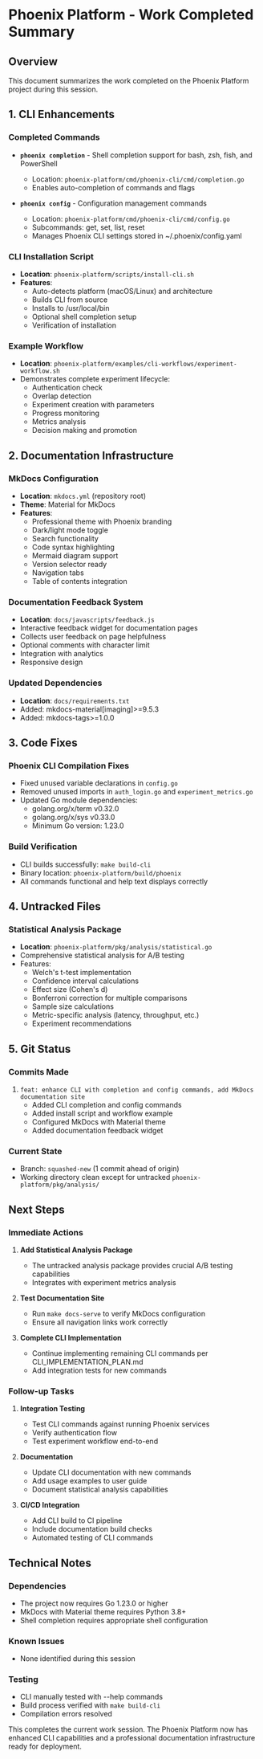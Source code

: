 # Phoenix Platform - Work Completed Summary

## Overview
This document summarizes the work completed on the Phoenix Platform project during this session.

## 1. CLI Enhancements

### Completed Commands
- **`phoenix completion`** - Shell completion support for bash, zsh, fish, and PowerShell
  - Location: `phoenix-platform/cmd/phoenix-cli/cmd/completion.go`
  - Enables auto-completion of commands and flags
  
- **`phoenix config`** - Configuration management commands
  - Location: `phoenix-platform/cmd/phoenix-cli/cmd/config.go`
  - Subcommands: get, set, list, reset
  - Manages Phoenix CLI settings stored in ~/.phoenix/config.yaml

### CLI Installation Script
- **Location**: `phoenix-platform/scripts/install-cli.sh`
- **Features**:
  - Auto-detects platform (macOS/Linux) and architecture
  - Builds CLI from source
  - Installs to /usr/local/bin
  - Optional shell completion setup
  - Verification of installation

### Example Workflow
- **Location**: `phoenix-platform/examples/cli-workflows/experiment-workflow.sh`
- Demonstrates complete experiment lifecycle:
  - Authentication check
  - Overlap detection
  - Experiment creation with parameters
  - Progress monitoring
  - Metrics analysis
  - Decision making and promotion

## 2. Documentation Infrastructure

### MkDocs Configuration
- **Location**: `mkdocs.yml` (repository root)
- **Theme**: Material for MkDocs
- **Features**:
  - Professional theme with Phoenix branding
  - Dark/light mode toggle
  - Search functionality
  - Code syntax highlighting
  - Mermaid diagram support
  - Version selector ready
  - Navigation tabs
  - Table of contents integration

### Documentation Feedback System
- **Location**: `docs/javascripts/feedback.js`
- Interactive feedback widget for documentation pages
- Collects user feedback on page helpfulness
- Optional comments with character limit
- Integration with analytics
- Responsive design

### Updated Dependencies
- **Location**: `docs/requirements.txt`
- Added: mkdocs-material[imaging]>=9.5.3
- Added: mkdocs-tags>=1.0.0

## 3. Code Fixes

### Phoenix CLI Compilation Fixes
- Fixed unused variable declarations in `config.go`
- Removed unused imports in `auth_login.go` and `experiment_metrics.go`
- Updated Go module dependencies:
  - golang.org/x/term v0.32.0
  - golang.org/x/sys v0.33.0
  - Minimum Go version: 1.23.0

### Build Verification
- CLI builds successfully: `make build-cli`
- Binary location: `phoenix-platform/build/phoenix`
- All commands functional and help text displays correctly

## 4. Untracked Files

### Statistical Analysis Package
- **Location**: `phoenix-platform/pkg/analysis/statistical.go`
- Comprehensive statistical analysis for A/B testing
- Features:
  - Welch's t-test implementation
  - Confidence interval calculations
  - Effect size (Cohen's d)
  - Bonferroni correction for multiple comparisons
  - Sample size calculations
  - Metric-specific analysis (latency, throughput, etc.)
  - Experiment recommendations

## 5. Git Status

### Commits Made
1. `feat: enhance CLI with completion and config commands, add MkDocs documentation site`
   - Added CLI completion and config commands
   - Added install script and workflow example
   - Configured MkDocs with Material theme
   - Added documentation feedback widget

### Current State
- Branch: `squashed-new` (1 commit ahead of origin)
- Working directory clean except for untracked `phoenix-platform/pkg/analysis/`

## Next Steps

### Immediate Actions
1. **Add Statistical Analysis Package**
   - The untracked analysis package provides crucial A/B testing capabilities
   - Integrates with experiment metrics analysis

2. **Test Documentation Site**
   - Run `make docs-serve` to verify MkDocs configuration
   - Ensure all navigation links work correctly

3. **Complete CLI Implementation**
   - Continue implementing remaining CLI commands per CLI_IMPLEMENTATION_PLAN.md
   - Add integration tests for new commands

### Follow-up Tasks
1. **Integration Testing**
   - Test CLI commands against running Phoenix services
   - Verify authentication flow
   - Test experiment workflow end-to-end

2. **Documentation**
   - Update CLI documentation with new commands
   - Add usage examples to user guide
   - Document statistical analysis capabilities

3. **CI/CD Integration**
   - Add CLI build to CI pipeline
   - Include documentation build checks
   - Automated testing of CLI commands

## Technical Notes

### Dependencies
- The project now requires Go 1.23.0 or higher
- MkDocs with Material theme requires Python 3.8+
- Shell completion requires appropriate shell configuration

### Known Issues
- None identified during this session

### Testing
- CLI manually tested with --help commands
- Build process verified with `make build-cli`
- Compilation errors resolved

This completes the current work session. The Phoenix Platform now has enhanced CLI capabilities and a professional documentation infrastructure ready for deployment.